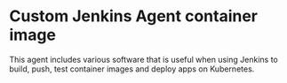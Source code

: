 # Custom Jenkins Agent container image

This agent includes various software that is useful when using Jenkins to build, push, test container images and deploy apps on Kubernetes.
